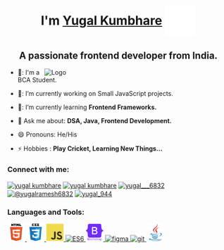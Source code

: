 <h1 align="center">I'm <a href="https://github.com/Yugal2003" target="blank">Yugal Kumbhare</a> <img align="center" src="https://github.com/Kathryn-Jie/Kathryn-Jie/blob/main/wave.gif?raw=true" width="70" heigth="70"></h1>
<h2 align="center">A passionate frontend developer from India.</h2>
<img align="right" src="https://i.pinimg.com/originals/54/e3/7d/54e37d8074ebcde1d96c77d7b2a7f310.gif"  width="420" heigth="280"  alt="Logo">

- 🏫: I'm a BCA Student.

- 🔭: I’m currently working on Small JavaScript projects.

- 🌱: I’m currently learning **Frontend Frameworks.**

- 💬 Ask me about: **DSA, Java, Frontend Development.**

- 😄 Pronouns: He/His

- ⚡ Hobbies : **Play Cricket, Learning New Things...**

<h3 align="left">Connect with me:</h3>
<p align="left">
<a href="https://linkedin.com/in/yugal kumbhare" target="blank"><img  target="_blank" align="center" src="https://raw.githubusercontent.com/rahuldkjain/github-profile-readme-generator/master/src/images/icons/Social/linked-in-alt.svg" alt="yugal kumbhare" height="30" width="40"  /></a>
<a href="https://fb.com/yugal kumbhare" target="blank"><img align="center" src="https://raw.githubusercontent.com/rahuldkjain/github-profile-readme-generator/master/src/images/icons/Social/facebook.svg" alt="yugal kumbhare" height="30" width="40" /></a>
<a href="https://instagram.com/yugal___6832" target="blank"><img align="center" src="https://raw.githubusercontent.com/rahuldkjain/github-profile-readme-generator/master/src/images/icons/Social/instagram.svg" alt="yugal___6832" height="30" width="40" /></a>
<a href="https://www.hackerrank.com/@yugalramesh6832" target="blank"><img align="center" src="https://raw.githubusercontent.com/rahuldkjain/github-profile-readme-generator/master/src/images/icons/Social/hackerrank.svg" alt="@yugalramesh6832" height="30" width="40" /></a>
<a href="https://www.leetcode.com/yugal_944" target="blank"><img align="center" src="https://raw.githubusercontent.com/rahuldkjain/github-profile-readme-generator/master/src/images/icons/Social/leet-code.svg" alt="yugal_944" height="30" width="40" /></a>
</p>

<h3 align="left">Languages and Tools:</h3>
<p align="left"> </a> <a href="https://www.w3.org/html/" target="_blank" rel="noreferrer"> <img src="https://raw.githubusercontent.com/devicons/devicon/master/icons/html5/html5-original-wordmark.svg" alt="html5" width="40" height="40"/> </a>  <a href="https://www.w3schools.com/css/" target="_blank" rel="noreferrer"> <img src="https://raw.githubusercontent.com/devicons/devicon/master/icons/css3/css3-original-wordmark.svg" alt="css3" width="40" height="40"/> </a>
 <a href="https://developer.mozilla.org/en-US/docs/Web/JavaScript" target="_blank" rel="noreferrer"> <img src="https://raw.githubusercontent.com/devicons/devicon/master/icons/javascript/javascript-original.svg" alt="javascript" width="40" height="40"/> </a><a href="https://www.w3schools.com/Js/js_es6.asp" target="_blank" rel="noreferrer"> <img src="https://s3-ap-northeast-1.amazonaws.com/wp.lancers.jp/engineerblog/wp-content/uploads/2016/02/es6-logo.png" alt="ES6" width="40" height="40"/> </a> <a href="https://getbootstrap.com" target="_blank" rel="noreferrer"> <img src="https://raw.githubusercontent.com/devicons/devicon/master/icons/bootstrap/bootstrap-plain-wordmark.svg" alt="bootstrap" width="40" height="40"/> </a><a href="https://www.figma.com/" target="_blank" rel="noreferrer"> <img src="https://www.vectorlogo.zone/logos/figma/figma-icon.svg" alt="figma" width="40" height="40"/> </a> <a href="https://git-scm.com/" target="_blank" rel="noreferrer"> <img src="https://www.vectorlogo.zone/logos/git-scm/git-scm-icon.svg" alt="git" width="40" height="40"/> <a href="https://www.java.com" target="_blank" rel="noreferrer"> <img src="https://raw.githubusercontent.com/devicons/devicon/master/icons/java/java-original.svg" alt="java" width="40" height="40"/> </a></p>
